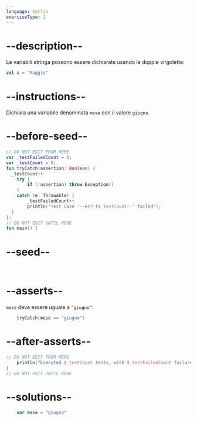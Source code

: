 ```yaml
---
language: kotlin
exerciseType: 1
---
```


# --description--

Le variabili stringa possono essere dichiarate usando le doppie virgolette:
```kotlin
val x = "Maggio"
```

# --instructions--

Dichiara una variabile denominata `mese` con il valore `giugno`

# --before-seed--

```kotlin
// DO NOT EDIT FROM HERE
var _testFailedCount = 0;
var _testCount = 0;
fun tryCatch(assertion: Boolean) {
  _testCount++
    try { 
        if (!assertion) throw Exception()
    }
    catch (e: Throwable) {
        _testFailedCount++
        println("Test Case '--err-t$_testCount--' failed");
  }
};
// DO NOT EDIT UNTIL HERE
fun main() {
```

# --seed--

```kotlin
    
```

# --asserts--

`mese` deve essere uguale a `"giugno"`.

```kotlin
    tryCatch(mese == "giugno")
```

# --after-asserts--

```kotlin
// DO NOT EDIT FROM HERE 
    println("Executed $_testCount tests, with $_testFailedCount failures");
}
// DO NOT EDIT UNTIL HERE
```

# --solutions--

```kotlin
    var mese = "giugno"
```
